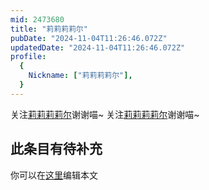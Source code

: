 ```yaml
---
mid: 2473680
title: "莉莉莉莉尔"
pubDate: "2024-11-04T11:26:46.072Z"
updatedDate: "2024-11-04T11:26:46.072Z"
profile:
  {
    Nickname: ["莉莉莉莉尔"],
  }
---
```


关注[莉莉莉莉尔](https://space.bilibili.com/2473680)谢谢喵~ 关注[莉莉莉莉尔](https://space.bilibili.com/2473680)谢谢喵~

## 此条目有待补充
你可以在[这里](https://github.com/Yuhanawa/VTuber.ICU/edit/master/src/content/v/莉莉莉莉尔/index.md)编辑本文
